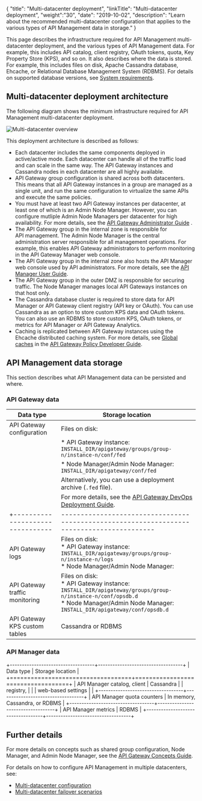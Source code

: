 {
"title": "Multi-datacenter deployment",
"linkTitle": "Multi-datacenter deployment",
"weight":"30",
"date": "2019-10-02",
"description": "Learn about the recommended multi-datacenter configuration that applies to the various types of API Management data in storage."
}

This page describes the infrastructure required for API Management multi-datacenter deployment, and the various types of API Management data. For example, this includes API catalog, client registry, OAuth tokens, quota, Key Property Store (KPS), and so on. It also describes where the data is stored. For example, this includes files on disk, Apache Cassandra database, Ehcache, or Relational Database Management System (RDBMS). For details on supported database versions, see [System requirements](/docs/apigtw_install/system_requirements).

## Multi-datacenter deployment architecture

The following diagram shows the minimum infrastructure required for API Management multi-datacenter deployment.

![Multi-datacenter overview](/Images/APIGateway/multi-dc_overview.png)

This deployment architecture is described as follows:

* Each datacenter includes the same components deployed in active/active mode. Each datacenter can handle all of the traffic load and can scale in the same way. The API Gateway instances and Cassandra nodes in each datacenter are all highly available.
* API Gateway group configuration is shared across both datacenters. This means that all API Gateway instances in a group are managed as a single unit, and run the same configuration to virtualize the same APIs and execute the same policies.
* You must have at least two API Gateway instances per datacenter, at least one of which is an Admin Node Manager. However, you can configure mutliple Admin Node Managers per datacenter for high availability. For more details, see the [API Gateway Administrator Guide](/bundle/APIGateway_77_AdministratorGuide_allOS_en_HTML5/)    .
* The API Gateway group in the internal zone is responsible for API management. The Admin Node Manager is the central administration server responsible for all management operations. For example, this enables API Gateway administrators to perform monitoring in the API Gateway Manager web console.
* The API Gateway group in the internal zone also hosts the API Manager web console used by API administrators. For more details, see the [API Manager User Guide](/bundle/APIManager_77_APIMgmtGuide_allOS_en_HTML5/).
* The API Gateway group in the outer DMZ is responsible for securing traffic. The Node Manager manages local API Gateways instances on that host only.
* The Cassandra database cluster is required to store data for API Manager or API Gateway client registry (API key or OAuth). You can use Cassandra as an option to store custom KPS data and OAuth tokens. You can also use an RDBMS to store custom KPS, OAuth tokens, or metrics for API Manager or API Gateway Analytics.
* Caching is replicated between API Gateway instances using the Ehcache distributed caching system. For more details, see [Global caches](/csh?context=604&product=prod-api-gateway-77)
    in the [API Gateway Policy Developer Guide](/bundle/APIGateway_77_PolicyDevGuide_allOS_en_HTML5/).

## API Management data storage

This section describes what API Management data can be persisted and where.

### API Gateway data

| Data type                      | Storage location                                                                         |
|--------------------------------|------------------------------------------------------------------------------------------|
| API Gateway configuration      | Files on disk:                                                                           |
|                                | * API Gateway instance: `INSTALL_DIR/apigateway/groups/group-n/instance-n/conf/fed`      |
|                                | * Node Manager/Admin Node Manager: ` INSTALL_DIR/apigateway/conf/fed`                    |
|                                | Alternatively, you can use a deployment archive (`.fed` file).                           |
|                                | For more details, see the [API Gateway DevOps Deployment Guide](/bundle/APIGateway_77_PromotionGuide_allOS_en_HTML5/).|
+--------------------------------|------------------------------------------------------------------------------------------|
| API Gateway logs               | Files on disk: <br> * API Gateway instance: `INSTALL_DIR/apigateway/groups/group-n/instance-n/logs`<br> * Node Manager/Admin Node Manager:           |                                | `INSTALL_DIR/apigateway/logs`    |
| API Gateway traffic monitoring | Files on disk: <br> * API Gateway instance: `INSTALL_DIR/apigateway/groups/group-n/instance-n/conf/opsdb.d`<br> * Node Manager/Admin Node Manager: `INSTALL_DIR/apigateway/conf/opsdb.d`|
| API Gateway KPS custom tables  | Cassandra or RDBMS  |

### API Manager data

+-----------------------------------+-----------------------------------+
| Data type                         | Storage location                  |
+===================================+===================================+
| API Manager catalog, client       | Cassandra                         |
| registry,                         |                                   |
| web-based settings                |                                   |
+-----------------------------------+-----------------------------------+
| API Manager quota counters        | In memory, Cassandra, or RDBMS    |
+-----------------------------------+-----------------------------------+
| API Manager metrics               | RDBMS                             |
+-----------------------------------+-----------------------------------+

## Further details

For more details on concepts such as shared group configuration, Node Manager, and Admin Node Manager, see the [API Gateway Concepts Guide](/bundle/APIGateway_77_ConceptsGuide_allOS_en_HTML5).

For details on how to configure API Management in multiple datacenters, see:

* [Multi-datacenter configuration](/docs/apigtw_install/multi_datacenter_config)
* [Multi-datacenter failover scenarios](/docs/apigtw_install/multi_datacenter_failover)

